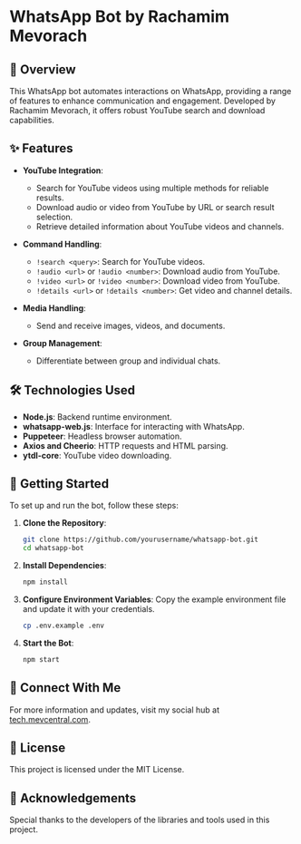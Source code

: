# WhatsApp Bot by Rachamim Mevorach

## 🤖 Overview

This WhatsApp bot automates interactions on WhatsApp, providing a range of features to enhance communication and engagement. Developed by Rachamim Mevorach, it offers robust YouTube search and download capabilities.

## ✨ Features

- **YouTube Integration**:
  - Search for YouTube videos using multiple methods for reliable results.
  - Download audio or video from YouTube by URL or search result selection.
  - Retrieve detailed information about YouTube videos and channels.

- **Command Handling**:
  - `!search <query>`: Search for YouTube videos.
  - `!audio <url>` or `!audio <number>`: Download audio from YouTube.
  - `!video <url>` or `!video <number>`: Download video from YouTube.
  - `!details <url>` or `!details <number>`: Get video and channel details.

- **Media Handling**:
  - Send and receive images, videos, and documents.

- **Group Management**:
  - Differentiate between group and individual chats.

## 🛠️ Technologies Used

- **Node.js**: Backend runtime environment.
- **whatsapp-web.js**: Interface for interacting with WhatsApp.
- **Puppeteer**: Headless browser automation.
- **Axios and Cheerio**: HTTP requests and HTML parsing.
- **ytdl-core**: YouTube video downloading.

## 🚀 Getting Started

To set up and run the bot, follow these steps:

1. **Clone the Repository**:
   ```bash
   git clone https://github.com/yourusername/whatsapp-bot.git
   cd whatsapp-bot
   ```

2. **Install Dependencies**:
   ```bash
   npm install
   ```

3. **Configure Environment Variables**:
   Copy the example environment file and update it with your credentials.
   ```bash
   cp .env.example .env
   ```

4. **Start the Bot**:
   ```bash
   npm start
   ```

## 📱 Connect With Me

For more information and updates, visit my social hub at [tech.mevcentral.com](https://tech.mevcentral.com).

## 📄 License

This project is licensed under the MIT License.

## 🙏 Acknowledgements

Special thanks to the developers of the libraries and tools used in this project.

